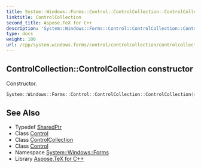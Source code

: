 ```yaml
---
title: System::Windows::Forms::Control::ControlCollection::ControlCollection constructor
linktitle: ControlCollection
second_title: Aspose.TeX for C++
description: 'System::Windows::Forms::Control::ControlCollection::ControlCollection constructor. Constructor in C++.'
type: docs
weight: 100
url: /cpp/system.windows.forms/control/controlcollection/controlcollection/
---
```

## ControlCollection::ControlCollection constructor


Constructor.

```cpp
System::Windows::Forms::Control::ControlCollection::ControlCollection(const System::SharedPtr<Control> &owner)
```

## See Also

* Typedef [SharedPtr](../../../../system/sharedptr/)
* Class [Control](../../)
* Class [ControlCollection](../)
* Class [Control](../../)
* Namespace [System::Windows::Forms](../../../)
* Library [Aspose.TeX for C++](../../../../)
